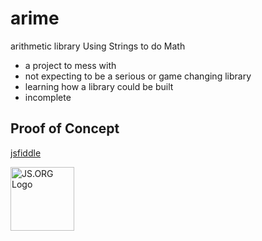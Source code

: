 # arime
arithmetic library
Using Strings to do Math
- a project to mess with
- not expecting to be a serious or game changing library
- learning how a library could be built
- incomplete

## Proof of Concept
[jsfiddle](//jsfiddle.net/ninbryan/9xq42c9a/30/embedded/result/)


<a href="https://js.org" target="_blank" title="JS.ORG | JavaScript Community">
<img src="https://logo.js.org/dark_horz.png" width="102" alt="JS.ORG Logo"/></a>
<!-- alternatives [bright|dark]_[horz|vert|tiny].png (width[horz:102,vert:50,tiny:77]) -->
